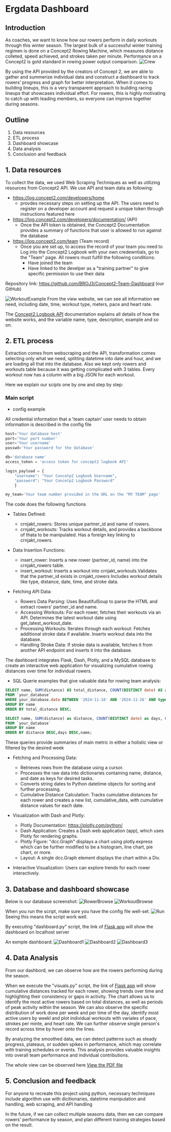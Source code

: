 # Ergdata Dashboard
## Introduction

As coaches, we want to know how our rowers perform in daily workouts through this winter season. The largest bulk of a successful winter training regimen is done on a Concept2 Rowing Machine, which measures distance colleted, speed achieved, and strokes taken per minute. Performance on a Concept2 is gold standard in rowing power output comparison. 
![Crew](pictures/CrewOars.png)

By using the API provided by the creators of Concept 2, we are able to gather and summerize individual data and construct a dashboard to track rowers’ progress and graph for better interpretation. When it comes to building lineups, this is a very transparent approach to building racing lineups that showcases individual effort. For rowers, this is highly motivating to catch up with leading members, so everyone can improve together during seasons. 

## Outline
1. Data resources
2. ETL process 
3. Dashboard showcase
4. Data analysis
5. Conclusion and feedback 


## 1. Data resources
To collect the data, we used Web Scraping Techniques as well as utilizing resources from Concept2 API. We use API and team data as following:
- https://log.concept2.com/developers/home
    - provdes necessary steps on setting up the API. The users need to register on a developer account and request a unique token through instructions featured here
- https://log.concept2.com/developers/documentation/  (API)
    - Once the API token is obtained, the Concept2 Documentation provides a summary of functions that user is allowed to run against the database
- https://log.concept2.com/team (Team record)
    - Once you are set up, to access the record of your team you need to Log into the Concept2 Logbook with your own credewntials, go to the "Team" page. All rowers must fulfill the following conditions:
        - Have joined the team
        - Have linked to the develper as a "training partner" to give specific permission to use their data

Repository link:
https://github.com/BROJ3/Concept2-Team-Dashboard  (our GitHub)


<!-- (add explanation of erg data and how we collect team records) -->


![WorkoutExample](pictures/WorkoutExample.png)
From the view website, we can see all information we need, including date, time, workout type, meters, pace and heart rate.

The [Concept2 Logbook API](https://log.concept2.com/developers/documentation/) documentation explains all details of how the website works, and the variable name, type, description, example and so on.


## 2. ETL process
Extraction comes from webscraping and the API, transformation comes selecting only what we need, splitting datetime into date and hour, and we are loading all that into the database. 
Also we kept only rowers and workouts table because it was getting complicated with 3 tables. Every workout now has a column with a big JSON for each workout.

Here we explain our scipts one by one and step by step:
### Main script 
- config example

All credential information that a 'team captain' user needs to obtain information is described in the config file  
```py
host='Your database host'
port='Your port number'
user='Your username'
passwd='Your password for the database'

db='database name'
access_token = 'access token for concept2 logbook API' 

login_payload = {
    "username": "Your Concetp2 Logbook Username",  
    "password": "Your Concetp2 Logbook Password"
    }

my_team='Your team number provided in the URL on the "MY TEAM" page'
```

The code does the following functions

- Tables Defined:
    - crnjakt_rowers: Stores unique partner_id and name of rowers.
    - crnjakt_workouts: Tracks workout details, and provides a backbone of thata to be manipulated. Has a foreign key linking to crnjakt_rowers.

- Data Insertion Functions:
    - insert_rower: Inserts a new rower (partner_id, name) into the crnjakt_rowers table.
    - insert_workout: Inserts a workout into crnjakt_workouts.Validates that the partner_id exists in crnjakt_rowers Includes workout details like type, distance, date, time, and stroke data.

- Fetching API Data:
    - Rowers Data Parsing: Uses BeautifulSoup to parse the HTML and extract rowers’ partner_id and name.
    - Accessing Workouts: For each rower, fetches their workouts via an API. Determines the latest workout date using get_latest_workout_date.
    - Processing Workouts: Iterates through each workout: Fetches additional stroke data if available. Inserts workout data into the database.
    - Handling Stroke Data: If stroke data is available, fetches it from another API endpoint and inserts it into the database.



The dashboard integrates Flask, Dash, Plotly, and a MySQL database to create an interactive web application for visualizing cumulative rowing distances over time for individual rowers.

- SQL Querie examples that give valuable data for rowing team analysis:

```sql
SELECT name, SUM(distance) AS total_distance, COUNT(DISTINCT date) AS active_days
FROM `your_database`
WHERE your_database.date BETWEEN '2024-11-18' AND '2024-11-26' AND type = 'rower'
GROUP BY name
ORDER BY total_distance DESC;

SELECT name, SUM(distance) as distance, COUNT(DISTINCT date) as days, COUNT(*) AS logs 
FROM `your_database` 
GROUP BY name 
ORDER BY distance DESC,days DESC,name;
```
These queries provide summaries of main metric in either a holistic view or filtered by the desired week

- Fetching and Processing Data:

    - Retrieves rows from the database using a cursor.
    - Processes the raw data into dictionaries containing name, distance, and date as keys for desired tasks.
    - Converts string dates to Python datetime objects for sorting and further processing.
    - Cumulative Distance Calculation: Tracks cumulative distances for each rower and creates a new list, cumulative_data, with cumulative distance values for each date.

- Visualization with Dash and Plotly: 
    - Plotly Documentation: https://plotly.com/python/
    - Dash Application: Creates a Dash web application (app), which uses Plotly for rendering graphs.
    - Plotly Figure: "dcc.Graph" displays a chart using plotly.express which can be further modified to be a histogram, line chart, pie chart, or more.
    - Layout: A single dcc.Graph element displays the chart within a Div.

- Interactive Visualization: Users can explore trends for each rower interactively.


## 3. Database and dashboard showcase
Below is our database screenshot:
![RowerBrowse](pictures/RowerBrowse.png)
![WorkoutBrowse](pictures/WorkoutBrowse.png)


When you run the script, make sure you have the config file well-set. 
![Run](pictures/scriptrun.png)
Seeing this means the script work well. 

By executing "dashboard.py" script, the link of [Flask app](http://127.0.0.1:8050/) will show the dashboard on localhost server

An exmple dashboard:
![Dashboard1](pictures/1.png)
![Dashboard2](pictures/2.png)
![Dashboard3](pictures/3.png)



## 4. Data Analysis
From our dashbord, we can observe how are the rowers performing during the season. 

When we execute the "visuals.py" script, the link of [Flask app](http://127.0.0.1:8050/) will show cumulative distances tracked for each rower, showing trends over time and highlighting their consistency or gaps in activity. The chart allows us to identify the most active rowers based on total distances, as well as periods of peak activity within the season. We can also observe the specific distribution of work done per week and per time of the day, identify most active users by weekl and plot individual workouts with variales of pace, strokes per minte, and heart rate. We can further observe single person's record across time by hover onto the lines.

 By analyzing the smoothed data, we can detect patterns such as steady progress, plateaus, or sudden spikes in performance, which may correlate with training schedules or events. This analysis provides valuable insights into overall team performance and individual contributions. 

The whole view can be observed here [View the PDF file](example_output.pdf)


## 5. Conclusion and feedback
For anyone to recreate this project using python, necessary techniques include algorithm use with dicitionaries, datetime manipulation and handling, web scraping, and API handling

In the future, if we can collect multiple seasons data, then we can compare rowers' performance by season, and plan different training strategies based on the result.


